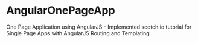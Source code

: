 # AngularOnePageApp
One Page Application using AngularJS - Implemented scotch.io tutorial for Single Page Apps with AngularJS Routing and Templating
